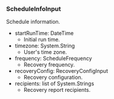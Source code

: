 ### ScheduleInfoInput
Schedule information.

- startRunTime: DateTime
  - Initial run time.
- timezone: System.String
  - User's time zone.
- frequency: ScheduleFrequency
  - Recovery frequency.
- recoveryConfig: RecoveryConfigInput
  - Recovery configuration.
- recipients: list of System.Strings
  - Recovery report recipients.
